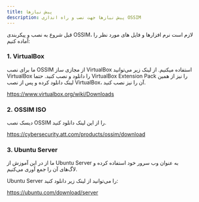 ```yaml
---
title: پیش نیازها
description: پیش نیازها جهت نصب و راه اندازی OSSIM
---
```

قبل شروع به نصب و پیکربندی OSSIM، لازم است نرم افزارها و فایل های مورد نظر را آماده کنیم:

### 1. VirtualBox
ما برای نصب OSSIM از مجازی ساز VirtualBox استفاده میکنیم. از لینک زیر می‌توانید VirtualBox را دانلود و نصب کنید. حتما VirtualBox Extension Pack را نیز از همین لینک دانلود کرده و پس از نصب VirtualBox، آن را نیز نصب کنید.

https://www.virtualbox.org/wiki/Downloads

### 2. OSSIM ISO
دیسک نصب OSSIM را از این لینک دانلود کنید.

https://cybersecurity.att.com/products/ossim/download

### 3. Ubuntu Server
ما از در این آموزش از Ubuntu Server به عنوان وب سرور خود استفاده کرده و لاگ‌های آن را جمع آوری می‌کنیم.

Ubuntu Server را می‌توانید از لینک زیر دانلود کنید:

https://ubuntu.com/download/server
